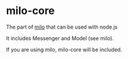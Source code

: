 # milo-core
The part of [milo](https://github.com/milojs/milo) that can be used with node.js

It includes Messenger and Model (see milo). 

If you are using milo, milo-core will be included.
